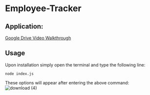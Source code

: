 # Employee-Tracker

## Application:

[Google Drive Video Walkthrough](https://drive.google.com/file/d/1JTsvtDUY6_dHqz8F_3TJKvsxF1XUpK60/view)

## Usage

Upon installation simply open the terminal and type the following line:
```
node index.js
```

These options will appear after entering the above command:
![download (4)](https://user-images.githubusercontent.com/106128188/221744409-084db612-d66a-4def-8dd4-f4f333275398.png)
